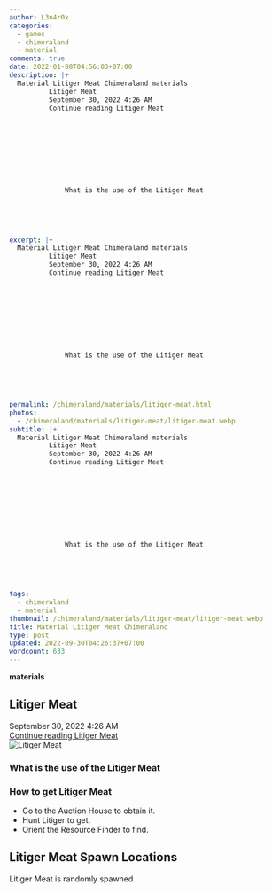 ```yaml
---
author: L3n4r0x
categories:
  - games
  - chimeraland
  - material
comments: true
date: 2022-01-08T04:56:03+07:00
description: |+
  Material Litiger Meat Chimeraland materials
          Litiger Meat
          September 30, 2022 4:26 AM
          Continue reading Litiger Meat
        
        
          
        
      
      
        
          
            
              What is the use of the Litiger Meat
              
            
          
        
        
excerpt: |+
  Material Litiger Meat Chimeraland materials
          Litiger Meat
          September 30, 2022 4:26 AM
          Continue reading Litiger Meat
        
        
          
        
      
      
        
          
            
              What is the use of the Litiger Meat
              
            
          
        
        
permalink: /chimeraland/materials/litiger-meat.html
photos:
  - /chimeraland/materials/litiger-meat/litiger-meat.webp
subtitle: |+
  Material Litiger Meat Chimeraland materials
          Litiger Meat
          September 30, 2022 4:26 AM
          Continue reading Litiger Meat
        
        
          
        
      
      
        
          
            
              What is the use of the Litiger Meat
              
            
          
        
        
tags:
  - chimeraland
  - material
thumbnail: /chimeraland/materials/litiger-meat/litiger-meat.webp
title: Material Litiger Meat Chimeraland
type: post
updated: 2022-09-30T04:26:37+07:00
wordcount: 633
---
```


<link
  rel="stylesheet"
  href="https://rawcdn.githack.com/dimaslanjaka/Web-Manajemen/870a349/css/bootstrap-5-3-0-alpha3-wrapper.css"
/>
<section id="bootstrap-wrapper">
  <div data-bs-theme="dark">
    <div
      class="row g-0 border rounded overflow-hidden flex-md-row mb-4 shadow-sm position-relative bg-dark text-light"
    >
      <div class="col p-4 d-flex flex-column position-static">
        <strong class="d-inline-block mb-2 text-success">materials</strong>
        <h2 class="mb-0">Litiger Meat</h2>
        <div class="mb-1 text-muted">September 30, 2022 4:26 AM</div>
        <a
          href="/chimeraland/materials/litiger-meat.html"
          class="stretched-link d-none text-primary"
          >Continue reading Litiger Meat</a
        >
      </div>
      <div class="col-auto d-none d-md-block d-lg-block">
        <img
          src="https://www.webmanajemen.com/chimeraland/materials/litiger-meat/litiger-meat.webp"
          alt="Litiger Meat"
        />
      </div>
    </div>
    <div class="row">
      <div class="col-lg-6 col-12 mb-2">
        <div class="card">
          <div class="card-body">
            <h3 class="card-title">What is the use of the Litiger Meat</h3>
            <div class="card-text"><ul></ul></div>
          </div>
        </div>
      </div>
      <div class="col-lg-6 col-12 mb-2">
        <div class="card">
          <div class="card-body">
            <h3 class="card-title">How to get Litiger Meat</h3>
            <div class="card-text">
              <ul>
                <li>Go to the Auction House to obtain it.</li>
                <li>Hunt Litiger to get.</li>
                <li>Orient the Resource Finder to find.</li>
              </ul>
            </div>
          </div>
        </div>
      </div>
      <div class="col-12 mb-2">
        <h2>Litiger Meat Spawn Locations</h2>
        <p>Litiger Meat is randomly spawned</p>
      </div>
    </div>
  </div>
</section>